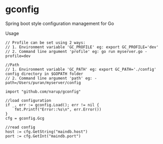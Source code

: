 # gconfig
Spring boot style configuration management for Go

Usage

    // Profile can be set using 2 ways:
    // 1. Environment variable 'GC_PROFILE' eg: export GC_PROFILE='dev'
    // 2. Command line argument 'profile' eg: go run myserver.go -profile=dev

    //Path
    // 1. Environment variable 'GC_PATH' eg: export GC_PATH='./config' config directory in $GOPATH folder
    // 2. Command line argument 'path' eg: -path=/Users/puran/myserver/config

    import "github.com/narup/gconfig"

    //load configuration
	if _, err := gconfig.Load(); err != nil {
		fmt.Printf("Error::%s\n", err.Error())
	}
	cfg = gconfig.Gcg

	//read config
	host := cfg.GetString("maindb.host")
	port := cfg.GetInt("maindb.port")


